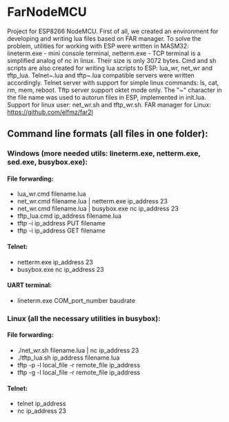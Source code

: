 # FarNodeMCU
Project for ESP8266 NodeMCU. First of all, we created an environment for developing and writing lua files based on FAR manager.
To solve the problem, utilities for working with ESP were written in MASM32: lineterm.exe - mini console terminal, netterm.exe - TCP terminal is a simplified analog of nc in linux. Their size is only 3072 bytes.
Cmd and sh scripts are also created for writing lua scripts to ESP: lua_wr, net_wr and tftp_lua.
Telnet~.lua and tftp~.lua compatible servers were written accordingly.
Telnet server with support for simple linux commands: ls, cat, rm, mem, reboot.
Tftp server support oktet mode only.
The "~" character in the file name was used to autorun files in ESP, implemented in init.lua.
Support for linux user: net_wr.sh and tftp_wr.sh. FAR manager for Linux: https://github.com/elfmz/far2l

## Command line formats (all files in one folder):
### Windows (more needed utils: lineterm.exe, netterm.exe, sed.exe, busybox.exe):
#### File forwarding:
* lua_wr.cmd filename.lua
* net_wr.cmd filename.lua | netterm.exe ip_address 23
* net_wr.cmd filename.lua | busybox.exe nc ip_address 23
* tftp_lua.cmd ip_address filename.lua
* tftp -i ip_address PUT filename
* tftp -i ip_address GET filename
#### Telnet:
* netterm.exe ip_address 23
* busybox.exe nc ip_address 23
#### UART terminal:
* lineterm.exe COM_port_number baudrate
### Linux (all the necessary utilities in busybox):
#### File forwarding:
* ./net_wr.sh filename.lua | nc ip_address 23
* ./tftp_lua.sh ip_address filename.lua
* tftp -p -l local_file -r remote_file ip_address
* tftp -g -l local_file -r remote_file ip_address
#### Telnet:
* telnet ip_address
* nc ip_address 23
